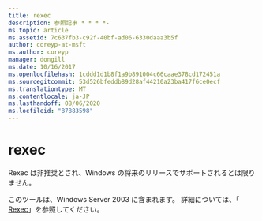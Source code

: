 ```yaml
---
title: rexec
description: 参照記事 * * * *-
ms.topic: article
ms.assetid: 7c637fb3-c92f-40bf-ad06-6330daaa3b5f
author: coreyp-at-msft
ms.author: coreyp
manager: dongill
ms.date: 10/16/2017
ms.openlocfilehash: 1cddd1d1b8f1a9b891004c66caae378cd172451a
ms.sourcegitcommit: 53d526bfeddb89d28af44210a23ba417f6ce0ecf
ms.translationtype: MT
ms.contentlocale: ja-JP
ms.lasthandoff: 08/06/2020
ms.locfileid: "87883598"
---
```

# <a name="rexec"></a>rexec



Rexec は非推奨とされ、Windows の将来のリリースでサポートされるとは限りません。

このツールは、Windows Server 2003 に含まれます。 詳細については、「 [Rexec](/previous-versions/orphan-topics/ws.10/cc755410(v=ws.10))」を参照してください。
